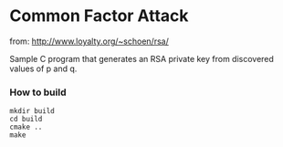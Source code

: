 # Common Factor Attack

from: http://www.loyalty.org/~schoen/rsa/

Sample C program that generates an RSA private key from discovered values of p and q.

### How to build

```
mkdir build
cd build
cmake ..
make
```
